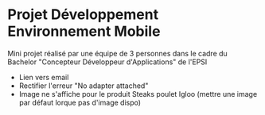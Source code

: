 # Projet Développement Environnement Mobile #

Mini projet réalisé par une équipe de 3 personnes dans le cadre du Bachelor "Concepteur Développeur d'Applications" de l'EPSI

- Lien vers email
- Rectifier l'erreur "No adapter attached"
- Image ne s'affiche pour le produit Steaks poulet Igloo (mettre une image par défaut lorque pas d'image dispo)
